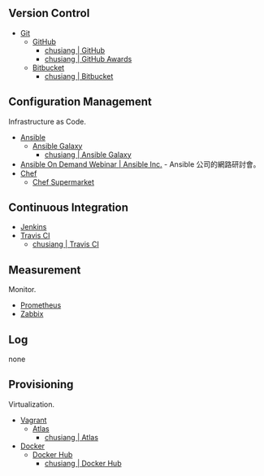 ## Version Control

* [Git](https://git-scm.com/)
  * [GitHub](https://github.com/)
    * [chusiang | GitHub](https://github.com/chusiang/)
    * [chusiang | GitHub Awards](http://github-awards.com/users/search?login=chusiang)
  * [Bitbucket](https://bitbucket.org/)
    * [chusiang | Bitbucket](https://bitbucket.org/chusiang/)


## Configuration Management

Infrastructure as Code.

* [Ansible](https://www.ansible.com/)
  * [Ansible Galaxy](https://galaxy.ansible.com/)
    * [chusiang | Ansible Galaxy](https://galaxy.ansible.com/chusiang/)
 * [Ansible On Demand Webinar | Ansible Inc.](https://gist.github.com/chusiang/91632920f75e03e1d24cf9213cbfe216) - Ansible 公司的網路研討會。
* [Chef](https://www.chef.io/)
  * [Chef Supermarket](https://supermarket.chef.io)


## Continuous Integration

* [Jenkins](https://jenkins.io/)
* [Travis CI](https://travis-ci.org/)
  * [chusiang | Travis CI](https://travis-ci.org/chusiang/)

## Measurement

Monitor.

* [Prometheus](https://prometheus.io)
* [Zabbix](http://www.zabbix.com/)

## Log

none

## Provisioning

Virtualization.

* [Vagrant](https://www.vagrantup.com/)
  * [Atlas](https://atlas.hashicorp.com/)
    * [chusiang | Atlas](https://atlas.hashicorp.com/chusiang/)
* [Docker](https://www.docker.com/)
  * [Docker Hub](https://hub.docker.com/)
    * [chusiang | Docker Hub](https://hub.docker.com/u/chusiang/)
